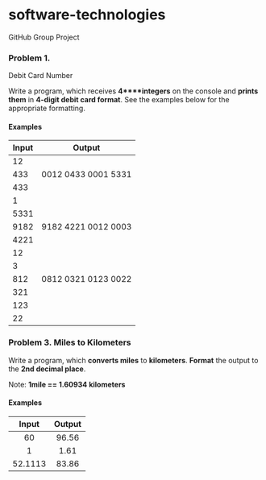 ﻿# software-technologies
GitHub Group Project

### Problem 1.              
Debit Card Number

Write a program, which receives **4****integers** on the
console and **prints them** in **4-digit debit card format**. See the
examples below for the appropriate formatting.

#### Examples

| **Input** | **Output** |
| --- | --- |
| 12
   433 | 0012 0433 0001 5331 |
| 433 |                     
| 1 | 
| 5331 | 
| 9182| 9182 4221 0012 0003 |
| 4221 |
| 12 |
| 3 |
| 812| 0812 0321 0123 0022 |
| 321 |
| 123 |
| 22 |

### Problem 3. Miles to Kilometers

Write a program, which **converts miles** to **kilometers**. **Format** the output to the **2nd decimal place**.

Note: **1mile == 1.60934 kilometers**

#### Examples

|  Input  | Output |
|:-------:|:------:|
| 60      | 96.56  |
| 1       | 1.61   |
| 52.1113 | 83.86  |